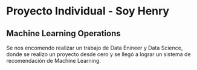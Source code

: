 

# Proyecto Individual - Soy Henry
## Machine Learning Operations 

Se nos encomendo realizar un trabajo de Data Enineer y Data Science, donde se realizo un proyecto desde cero y se llegó a lograr un sistema de recomendación de Machine Learning.

